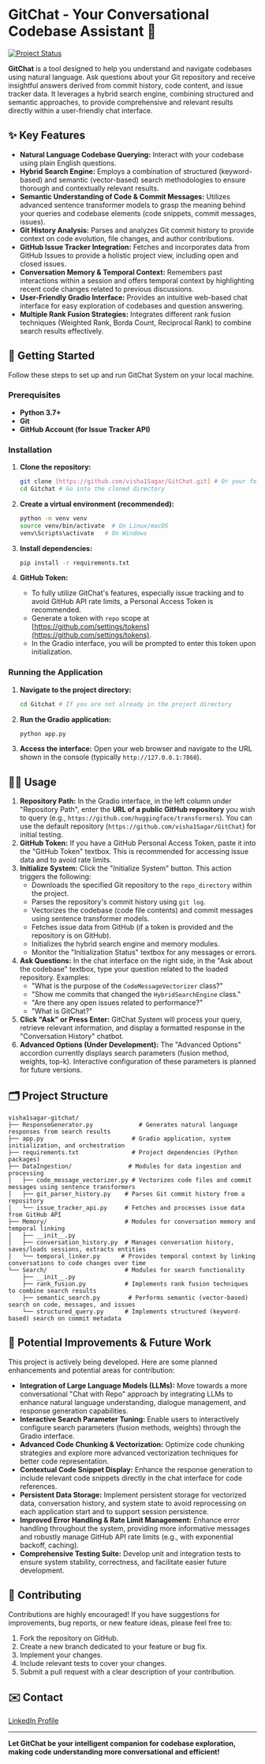 # GitChat - Your Conversational Codebase Assistant 💬

[![Project Status](https://img.shields.io/badge/Status-Work%20in%20Progress-orange)](https://github.com/visha1Sagar/GitChat-System)

**GitChat** is a tool designed to help you understand and navigate codebases using natural language. Ask questions about your Git repository and receive insightful answers derived from commit history, code content, and issue tracker data. It leverages a hybrid search engine, combining structured and semantic approaches, to provide comprehensive and relevant results directly within a user-friendly chat interface.

## ✨ Key Features

*   **Natural Language Codebase Querying:** Interact with your codebase using plain English questions.
*   **Hybrid Search Engine:** Employs a combination of structured (keyword-based) and semantic (vector-based) search methodologies to ensure thorough and contextually relevant results.
*   **Semantic Understanding of Code & Commit Messages:** Utilizes advanced sentence transformer models to grasp the meaning behind your queries and codebase elements (code snippets, commit messages, issues).
*   **Git History Analysis:** Parses and analyzes Git commit history to provide context on code evolution, file changes, and author contributions.
*   **GitHub Issue Tracker Integration:** Fetches and incorporates data from GitHub Issues to provide a holistic project view, including open and closed issues.
*   **Conversation Memory & Temporal Context:** Remembers past interactions within a session and offers temporal context by highlighting recent code changes related to previous discussions.
*   **User-Friendly Gradio Interface:** Provides an intuitive web-based chat interface for easy exploration of codebases and question answering.
*   **Multiple Rank Fusion Strategies:** Integrates different rank fusion techniques (Weighted Rank, Borda Count, Reciprocal Rank) to combine search results effectively.

## 🚀 Getting Started

Follow these steps to set up and run GitChat System on your local machine.

### Prerequisites

*   **Python 3.7+**
*   **Git**
*   **GitHub Account (for Issue Tracker API)**

### Installation

1.  **Clone the repository:**

    ```bash
    git clone [https://github.com/visha1Sagar/GitChat.git] # Or your forked repository URL
    cd Gitchat # Go into the cloned directory
    ```

2.  **Create a virtual environment (recommended):**

    ```bash
    python -m venv venv
    source venv/bin/activate  # On Linux/macOS
    venv\Scripts\activate   # On Windows
    ```

3.  **Install dependencies:**

    ```bash
    pip install -r requirements.txt
    ```

4.  **GitHub Token:**

    *   To fully utilize GitChat's features, especially issue tracking and to avoid GitHub API rate limits, a Personal Access Token is recommended.
    *   Generate a token with `repo` scope at [https://github.com/settings/tokens](https://github.com/settings/tokens).
    *   In the Gradio interface, you will be prompted to enter this token upon initialization.

### Running the Application

1.  **Navigate to the project directory:**

    ```bash
    cd Gitchat # If you are not already in the project directory
    ```

2.  **Run the Gradio application:**

    ```bash
    python app.py
    ```

3.  **Access the interface:** Open your web browser and navigate to the URL shown in the console (typically `http://127.0.0.1:7860`).

## 🧑‍💻 Usage

1.  **Repository Path:** In the Gradio interface, in the left column under "Repository Path", enter the **URL of a public GitHub repository** you wish to query (e.g., `https://github.com/huggingface/transformers`). You can use the default repository (`https://github.com/visha1Sagar/GitChat`) for initial testing.
2.  **GitHub Token:** If you have a GitHub Personal Access Token, paste it into the "GitHub Token" textbox. This is recommended for accessing issue data and to avoid rate limits.
3.  **Initialize System:** Click the "Initialize System" button. This action triggers the following:
    *   Downloads the specified Git repository to the `repo_directory` within the project.
    *   Parses the repository's commit history using `git log`.
    *   Vectorizes the codebase (code file contents) and commit messages using sentence transformer models.
    *   Fetches issue data from GitHub (if a token is provided and the repository is on GitHub).
    *   Initializes the hybrid search engine and memory modules.
    *   Monitor the "Initialization Status" textbox for any messages or errors.
4.  **Ask Questions:** In the chat interface on the right side, in the "Ask about the codebase" textbox, type your question related to the loaded repository. Examples:
    *   "What is the purpose of the `CodeMessageVectorizer` class?"
    *   "Show me commits that changed the `HybridSearchEngine` class."
    *   "Are there any open issues related to performance?"
    *   "What is GitChat?"
5.  **Click "Ask" or Press Enter:** GitChat System will process your query, retrieve relevant information, and display a formatted response in the "Conversation History" chatbot.
6.  **Advanced Options (Under Development):** The "Advanced Options" accordion currently displays search parameters (fusion method, weights, top-k).  Interactive configuration of these parameters is planned for future versions.

## 🗂️ Project Structure

```
visha1sagar-gitchat/
├── ResponseGenerator.py             # Generates natural language responses from search results
├── app.py                         # Gradio application, system initialization, and orchestration
├── requirements.txt               # Project dependencies (Python packages)
├── DataIngestion/                # Modules for data ingestion and processing
│   ├── code_message_vectorizer.py # Vectorizes code files and commit messages using sentence transformers
│   ├── git_parser_history.py    # Parses Git commit history from a repository
│   └── issue_tracker_api.py     # Fetches and processes issue data from GitHub API
├── Memory/                      # Modules for conversation memory and temporal linking
│   ├── __init__.py
│   ├── conversation_history.py  # Manages conversation history, saves/loads sessions, extracts entities
│   └── temporal_linker.py      # Provides temporal context by linking conversations to code changes over time
└── Search/                      # Modules for search functionality
    ├── __init__.py
    ├── rank_fusion.py           # Implements rank fusion techniques to combine search results
    ├── semantic_search.py        # Performs semantic (vector-based) search on code, messages, and issues
    └── structured_query.py      # Implements structured (keyword-based) search on commit metadata
```

## 🚧 Potential Improvements & Future Work

This project is actively being developed.  Here are some planned enhancements and potential areas for contribution:

*   **Integration of Large Language Models (LLMs):** Move towards a more conversational "Chat with Repo" approach by integrating LLMs to enhance natural language understanding, dialogue management, and response generation capabilities.
*   **Interactive Search Parameter Tuning:** Enable users to interactively configure search parameters (fusion methods, weights) through the Gradio interface.
*   **Advanced Code Chunking & Vectorization:** Optimize code chunking strategies and explore more advanced vectorization techniques for better code representation.
*   **Contextual Code Snippet Display:** Enhance the response generation to include relevant code snippets directly in the chat interface for code references.
*   **Persistent Data Storage:** Implement persistent storage for vectorized data, conversation history, and system state to avoid reprocessing on each application start and to support session persistence.
*   **Improved Error Handling & Rate Limit Management:** Enhance error handling throughout the system, providing more informative messages and robustly manage GitHub API rate limits (e.g., with exponential backoff, caching).
*   **Comprehensive Testing Suite:** Develop unit and integration tests to ensure system stability, correctness, and facilitate easier future development.

## 🤝 Contributing

Contributions are highly encouraged!  If you have suggestions for improvements, bug reports, or new feature ideas, please feel free to:

1.  Fork the repository on GitHub.
2.  Create a new branch dedicated to your feature or bug fix.
3.  Implement your changes.
4.  Include relevant tests to cover your changes.
5.  Submit a pull request with a clear description of your contribution.

## ✉️ Contact

[LinkedIn Profile](https://www.linkedin.com/in/vishal--sagar/)

---

**Let GitChat be your intelligent companion for codebase exploration, making code understanding more conversational and efficient!**

